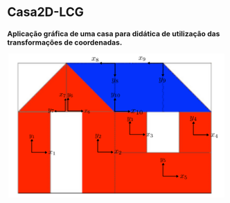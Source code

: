 # Casa2D-LCG

### Aplicação gráfica de uma casa para didática de utilização das transformações de coordenadas.

<div align="center">
<img src="https://github.com/JoaoVNSouza/Casa2D-LCG/blob/main/print%20das%20posi%C3%A7%C3%B5es%20dos%20eixos.png" width=500px/>
</div>
